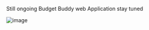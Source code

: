 Still ongoing Budget Buddy web Application stay tuned


![image](https://github.com/user-attachments/assets/51bbc19c-9b49-4c3f-aa92-d646988c0d2f)
